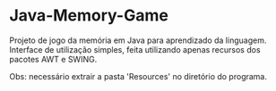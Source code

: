 # Java-Memory-Game
Projeto de jogo da memória em Java para aprendizado da linguagem. Interface de utilização simples, feita utilizando apenas recursos dos pacotes AWT e SWING.

Obs: necessário extrair a pasta 'Resources' no diretório do programa.
